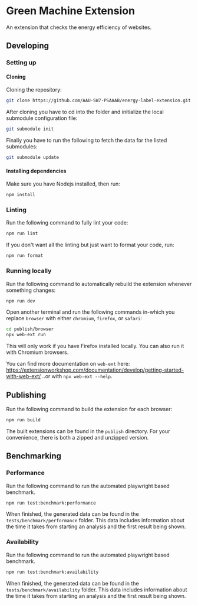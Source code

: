 # Green Machine Extension

An extension that checks the energy efficiency of websites.

## Developing

### Setting up

#### Cloning

Cloning the repository:

```sh
git clone https://github.com/AAU-SW7-PSAAAB/energy-label-extension.git
```

After cloning you have to cd into the folder and initialize the local submodule configuration file:

```sh
git submodule init
```

Finally you have to run the following to fetch the data for the listed submodules:

```sh
git submodule update
```

#### Installing dependencies

Make sure you have Nodejs installed, then run:

```sh
npm install
```

### Linting

Run the following command to fully lint your code:

```sh
npm run lint
```

If you don't want all the linting but just want to format your code, run:

```sh
npm run format
```

### Running locally

Run the following command to automatically rebuild the extension whenever something changes:

```sh
npm run dev
```

Open another terminal and run the following commands in-which you replace `browser` with either `chromium`, `firefox`, or `safari`:

```sh
cd publish/browser
npx web-ext run
```

This will only work if you have Firefox installed locally. You can also run it with Chromium browsers.

You can find more documentation on `web-ext` here: https://extensionworkshop.com/documentation/develop/getting-started-with-web-ext/
..or with `npx web-ext --help`.

## Publishing

Run the following command to build the extension for each browser:

```sh
npm run build
```

The built extensions can be found in the `publish` directory. For your convenience, there is both a zipped and unzipped version.

## Benchmarking

### Performance

Run the following command to run the automated playwright based benchmark.

```sh
npm run test:benchmark:performance
```

When finished, the generated data can be found in the `tests/benchmark/performance` folder. This data includes information about the time it takes from starting an analysis and the first result being shown.

### Availability

Run the following command to run the automated playwright based benchmark.

```sh
npm run test:benchmark:availability
```

When finished, the generated data can be found in the `tests/benchmark/availability` folder. This data includes information about the time it takes from starting an analysis and the first result being shown.
